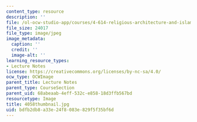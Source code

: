 ```yaml
---
content_type: resource
description: ''
file: /ol-ocw-studio-app/courses/4-614-religious-architecture-and-islamic-cultures-fall-2002/bdfb2db8a33e24f8083e829f5f35bf6d_4058thumbnail.jpg
file_size: 24017
file_type: image/jpeg
image_metadata:
  caption: ''
  credit: ''
  image-alt: ''
learning_resource_types:
- Lecture Notes
license: https://creativecommons.org/licenses/by-nc-sa/4.0/
ocw_type: OCWImage
parent_title: Lecture Notes
parent_type: CourseSection
parent_uid: 68abeaab-4eff-532c-e858-18d3ffb567bd
resourcetype: Image
title: 4058thumbnail.jpg
uid: bdfb2db8-a33e-24f8-083e-829f5f35bf6d
---
```

